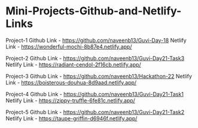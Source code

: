 # Mini-Projects-Github-and-Netlify-Links

Project-1
Github Link - https://github.com/naveenb13/Guvi-Day-18
Netlify Link - https://wonderful-mochi-8b87e4.netlify.app/

Project-2
Github Link - https://github.com/naveenb13/Guvi-Day21-Task3
Netlify Link - https://radiant-cendol-2f16cb.netlify.app/

Project-3
Github Link - https://github.com/naveenb13/Hackathon-22
Netlify Link - https://boisterous-douhua-8d9aad.netlify.app/

Project-4
Github Link - https://github.com/naveenb13/Guvi-Day21-Task1
Netlify Link - https://zippy-truffle-6fe81c.netlify.app/

Project-5
Github Link - https://github.com/naveenb13/Guvi-Day21-Task2
Netlify Link - https://taupe-griffin-d6946f.netlify.app/
